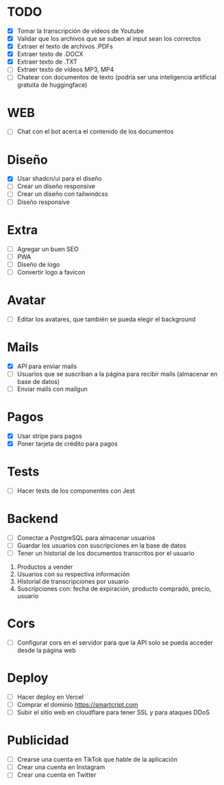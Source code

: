 # TODO

- [x] Tomar la transcripción de vídeos de Youtube
- [x] Validar que los archivos que se suben al input sean los correctos
- [x] Extraer el texto de archivos .PDFs
- [x] Extraer texto de .DOCX
- [x] Extraer texto de .TXT
- [ ] Extraer texto de vídeos MP3, MP4
- [ ] Chatear con documentos de texto (podría ser una inteligencia artificial gratuita de huggingface)

# WEB

- [ ] Chat con el bot acerca el contenido de los documentos

# Diseño

- [x] Usar shadcn/ui para el diseño
- [ ] Crear un diseño responsive
- [ ] Crear un diseño con tailwindcss
- [ ] Diseño responsive

# Extra

- [ ] Agregar un buen SEO
- [ ] PWA
- [ ] Diseño de logo
- [ ] Convertir logo a favicon

# Avatar

- [ ] Editar los avatares, que también se pueda elegir el background

# Mails

- [x] API para enviar mails
- [ ] Usuarios que se suscriban a la página para recibir mails (almacenar en base de datos)
- [ ] Enviar mails con mailgun

# Pagos

- [x] Usar stripe para pagos
- [x] Poner tarjeta de crédito para pagos

# Tests

- [ ] Hacer tests de los componentes con Jest

# Backend

- [ ] Conectar a PostgreSQL para almacenar usuarios
- [ ] Guardar los usuarios con suscripciones en la base de datos
- [ ] Tener un historial de los documentos transcritos por el usuario

1. Productos a vender
2. Usuarios con su respectiva información
3. Historial de transcripciones por usuario
4. Suscripciones con: fecha de expiración, producto comprado, precio, usuario

# Cors

- [ ] Configurar cors en el servidor para que la API solo se pueda acceder desde la página web

# Deploy

- [ ] Hacer deploy en Vercel
- [ ] Comprar el dominio https://smartcript.com
- [ ] Subir el sitio web en cloudflare para tener SSL y para ataques DDoS

# Publicidad

- [ ] Crearse una cuenta en TikTok que hable de la aplicación
- [ ] Crear una cuenta en Instagram
- [ ] Crear una cuenta en Twitter
